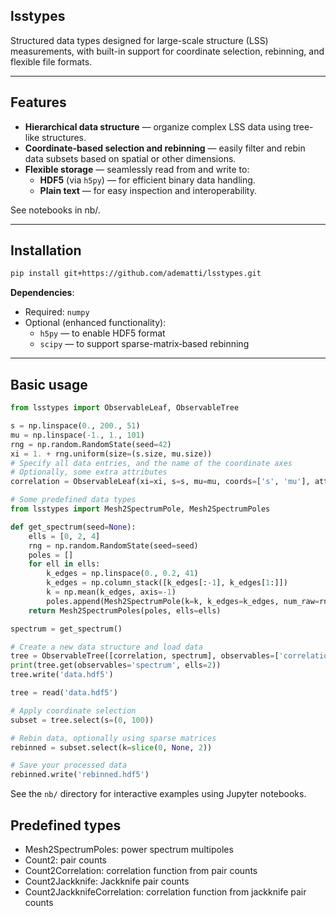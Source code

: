 ## lsstypes

Structured data types designed for large-scale structure (LSS) measurements, with built-in support for coordinate selection, rebinning, and flexible file formats.

---

## Features

- **Hierarchical data structure** — organize complex LSS data using tree-like structures.
- **Coordinate-based selection and rebinning** — easily filter and rebin data subsets based on spatial or other dimensions.
- **Flexible storage** — seamlessly read from and write to:
  - **HDF5** (via `h5py`) — for efficient binary data handling.
  - **Plain text** — for easy inspection and interoperability.


See notebooks in nb/.

---

## Installation

```bash
pip install git+https://github.com/adematti/lsstypes.git
```

**Dependencies**:

- Required: `numpy`
- Optional (enhanced functionality):
  - `h5py` — to enable HDF5 format
  - `scipy` — to support sparse-matrix‑based rebinning

---

## Basic usage

```python
from lsstypes import ObservableLeaf, ObservableTree

s = np.linspace(0., 200., 51)
mu = np.linspace(-1., 1., 101)
rng = np.random.RandomState(seed=42)
xi = 1. + rng.uniform(size=(s.size, mu.size))
# Specify all data entries, and the name of the coordinate axes
# Optionally, some extra attributes
correlation = ObservableLeaf(xi=xi, s=s, mu=mu, coords=['s', 'mu'], attrs=dict(los='x'))

# Some predefined data types
from lsstypes import Mesh2SpectrumPole, Mesh2SpectrumPoles

def get_spectrum(seed=None):
    ells = [0, 2, 4]
    rng = np.random.RandomState(seed=seed)
    poles = []
    for ell in ells:
        k_edges = np.linspace(0., 0.2, 41)
        k_edges = np.column_stack([k_edges[:-1], k_edges[1:]])
        k = np.mean(k_edges, axis=-1)
        poles.append(Mesh2SpectrumPole(k=k, k_edges=k_edges, num_raw=rng.uniform(size=k.size)))
    return Mesh2SpectrumPoles(poles, ells=ells)

spectrum = get_spectrum()

# Create a new data structure and load data
tree = ObservableTree([correlation, spectrum], observables=['correlation', 'spectrum'])
print(tree.get(observables='spectrum', ells=2))
tree.write('data.hdf5')

tree = read('data.hdf5')

# Apply coordinate selection
subset = tree.select(s=(0, 100))

# Rebin data, optionally using sparse matrices
rebinned = subset.select(k=slice(0, None, 2))

# Save your processed data
rebinned.write('rebinned.hdf5')
```

See the `nb/` directory for interactive examples using Jupyter notebooks.


## Predefined types

- Mesh2SpectrumPoles: power spectrum multipoles
- Count2: pair counts
- Count2Correlation: correlation function from pair counts
- Count2Jackknife: Jackknife pair counts
- Count2JackknifeCorrelation: correlation function from jackknife pair counts
